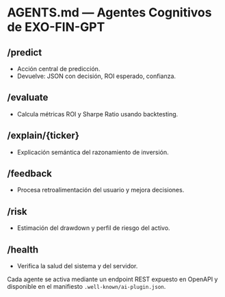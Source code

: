 # AGENTS.md — Agentes Cognitivos de EXO-FIN-GPT

## /predict
- Acción central de predicción.
- Devuelve: JSON con decisión, ROI esperado, confianza.

## /evaluate
- Calcula métricas ROI y Sharpe Ratio usando backtesting.

## /explain/{ticker}
- Explicación semántica del razonamiento de inversión.

## /feedback
- Procesa retroalimentación del usuario y mejora decisiones.

## /risk
- Estimación del drawdown y perfil de riesgo del activo.

## /health
- Verifica la salud del sistema y del servidor.

Cada agente se activa mediante un endpoint REST expuesto en OpenAPI y disponible en el manifiesto `.well-known/ai-plugin.json`.

